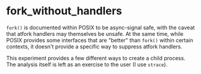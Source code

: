 # fork_without_handlers

`fork()` is documented within POSIX to be async-signal safe, with the caveat that atfork handlers may themselves be unsafe.  At the same time, while POSIX provides some interfaces that are "better" than `fork()` within certain contexts, it doesn't provide a specific way to suppress atfork handlers.

This experiment provides a few different ways to create a child process.  The analysis itself is left as an exercise to the user (I use `strace`).
